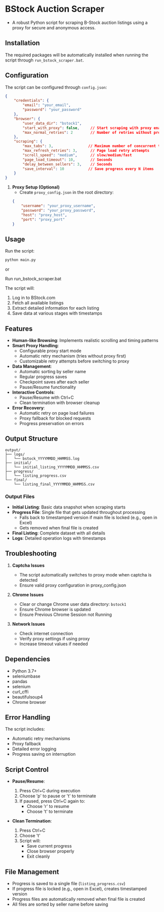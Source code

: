 # BStock Auction Scraper
- A robust Python script for scraping B-Stock auction listings using a proxy for secure and anonymous access.


## Installation

The required packages will be automatically installed when running the script through `run_bstock_scraper.bat`.

## Configuration

The script can be configured through `config.json`:

```json
{
    "credentials": {
        "email": "your_email",
        "password": "your_password"
    },
    "browser": {
        "user_data_dir": "bstock1",
        "start_with_proxy": false,     // Start scraping with proxy enabled
        "max_normal_retries": 2        // Number of retries without proxy before switching
    },
    "scraping": {
        "max_tabs": 3,                // Maximum number of concurrent tabs
        "max_refresh_retries": 3,      // Page load retry attempts
        "scroll_speed": "medium",      // slow/medium/fast
        "page_load_timeout": 10,       // Seconds
        "delay_between_sellers": 3,    // Seconds
        "save_interval": 10           // Save progress every N items
    }
}
```

1. **Proxy Setup (Optional)**
   - Create `proxy_config.json` in the root directory:
   ```json
   {
       "username": "your_proxy_username",
       "password": "your_proxy_password",
       "host": "proxy_host",
       "port": "proxy_port"
   }
   ```


## Usage

Run the script:
```bash
python main.py
```
or

Run run_bstock_scraper.bat


The script will:
1. Log in to BStock.com
2. Fetch all available listings
3. Extract detailed information for each listing
4. Save data at various stages with timestamps

## Features

- **Human-like Browsing**: Implements realistic scrolling and timing patterns
- **Smart Proxy Handling**:
  - Configurable proxy start mode
  - Automatic retry mechanism (tries without proxy first)
  - Customizable retry attempts before switching to proxy
- **Data Management**:
  - Automatic sorting by seller name
  - Regular progress saves
  - Checkpoint saves after each seller
  - Pause/Resume functionality
- **Interactive Controls**:
  - Pause/Resume with Ctrl+C
  - Clean termination with browser cleanup
- **Error Recovery**:
  - Automatic retry on page load failures
  - Proxy fallback for blocked requests
  - Progress preservation on errors

## Output Structure

```
output/
├── logs/
│   └── bstock_YYYYMMDD_HHMMSS.log
├── initial/
│   └── initial_listing_YYYYMMDD_HHMMSS.csv
├── progress/
│   └── listing_progress.csv
└── final/
    └── listing_final_YYYYMMDD_HHMMSS.csv
```

### Output Files
- **Initial Listing**: Basic data snapshot when scraping starts
- **Progress File**: Single file that gets updated throughout processing
  - Falls back to timestamped version if main file is locked (e.g., open in Excel)
  - Gets removed when final file is created
- **Final Listing**: Complete dataset with all details
- **Logs**: Detailed operation logs with timestamps


## Troubleshooting

1. **Captcha Issues**
   - The script automatically switches to proxy mode when captcha is detected
   - Ensure valid proxy configuration in proxy_config.json

2. **Chrome Issues**
   - Clear or change Chrome user data directory: `bstock1`
   - Ensure Chrome browser is updated
   - Ensure Previous Chrome Session not Running
3. **Network Issues**
   - Check internet connection
   - Verify proxy settings if using proxy
   - Increase timeout values if needed

## Dependencies

- Python 3.7+
- seleniumbase
- pandas
- selenium
- curl_cffi
- beautifulsoup4
- Chrome browser

## Error Handling

The script includes:
- Automatic retry mechanisms
- Proxy fallback
- Detailed error logging
- Progress saving on interruption

## Script Control

- **Pause/Resume**:
  1. Press Ctrl+C during execution
  2. Choose 'p' to pause or 't' to terminate
  3. If paused, press Ctrl+C again to:
     - Choose 'r' to resume
     - Choose 't' to terminate
  
- **Clean Termination**:
  1. Press Ctrl+C
  2. Choose 't'
  3. Script will:
     - Save current progress
     - Close browser properly
     - Exit cleanly

## File Management

- Progress is saved to a single file (`listing_progress.csv`)
- If progress file is locked (e.g., open in Excel), creates timestamped version
- Progress files are automatically removed when final file is created
- All files are sorted by seller name before saving


